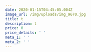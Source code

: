 ```yaml
---
date: 2020-01-15T04:45:05.004Z
image_url: /img/uploads/img_9670.jpg
title: t
description: t
price: 0
price_details: ' '
meta_1: ' '
meta_2: ' '
---
```


